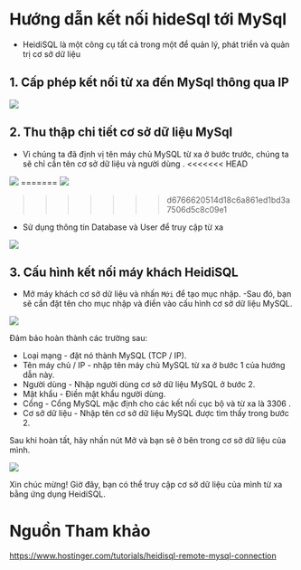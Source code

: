 # Hướng dẫn kết nối hideSql tới MySql
- HeidiSQL là một công cụ tất cả trong một để quản lý, phát triển và quản trị cơ sở dữ liệu
## 1. Cấp phép kết nối từ xa đến MySql thông qua IP 
<img src="https://i.imgur.com/gvyvcAV.png"> 

## 2. Thu thập chi tiết cơ sở dữ liệu MySql
- Vì chúng ta đã định vị tên máy chủ MySQL từ xa ở bước trước, chúng ta sẽ chỉ cần  tên cơ sở dữ liệu và người dùng .
<<<<<<< HEAD
<img src="https://i.imgur.com/qlMRrGi.png">
=======
<img src="https://prnt.sc/udcjgo.png">

>>>>>>> d6766620514d18c6a861ed1bd3a7506d5c8c09e1

- Sử dụng thông tin Database và User để truy cập từ xa

<img src="https://i.imgur.com/biTsGRg.png">

## 3. Cấu hình kết nối máy khách HeidiSQL
- Mở máy khách cơ sở dữ liệu và nhấn `Mới` để tạo mục nhập.
-Sau đó, bạn sẽ cần đặt tên cho mục nhập và điền vào cấu hình cơ sở dữ liệu MySQL.

<img src="https://i.imgur.com/om6xUdK.png">

Đảm bảo hoàn thành các trường sau:

- Loại mạng - đặt nó thành MySQL (TCP / IP).
- Tên máy chủ / IP - nhập tên máy chủ MySQL từ xa ở bước 1 của hướng dẫn này.
- Người dùng - Nhập người dùng cơ sở dữ liệu MySQL ở bước 2.
- Mật khẩu - Điền mật khẩu người dùng.
- Cổng - Cổng MySQL mặc định cho các kết nối cục bộ và từ xa là 3306 .
- Cơ sở dữ liệu - Nhập tên cơ sở dữ liệu MySQL được tìm thấy trong bước 2.

Sau khi hoàn tất, hãy nhấn nút Mở và bạn sẽ ở bên trong cơ sở dữ liệu của mình.

<img src="https://i.imgur.com/1Jij9B2.png">

Xin chúc mừng! Giờ đây, bạn có thể truy cập cơ sở dữ liệu của mình từ xa bằng ứng dụng HeidiSQL.

# Nguồn Tham khảo
https://www.hostinger.com/tutorials/heidisql-remote-mysql-connection
